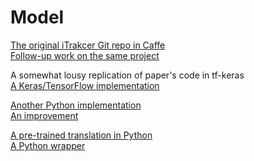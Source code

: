 # Model

[The original iTrakcer Git repo in Caffe](https://github.com/CSAILVision/GazeCapture)<br/>
[Follow-up work on the same project](https://github.com/harini-kannan/EyeTrackerDemo)<br/>

A somewhat lousy replication of paper's code in tf-keras<br/>
[A Keras/TensorFlow implementation](https://github.com/gdubrg/Eye-Tracking-for-Everyone)<br/>


[Another Python implementation](https://github.com/SwapnilPande/GazeTracking)<br/>
[An improvement](https://github.com/hugochan/Eye-Tracker)<br/>

[A pre-trained translation in Python](https://github.com/oveddan/runwayml-gazecapture)<br/>
[A Python wrapper](https://github.com/ms234/iTrackerWrapper)

